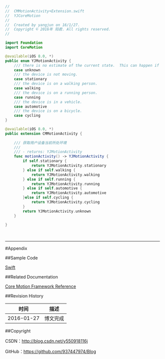 ```swift
//
//  CMMotionActivity+Extension.swift
//  YJCoreMotion
//
//  Created by yangjun on 16/1/27.
//  Copyright © 2016年 阳君. All rights reserved.
//

import Foundation
import CoreMotion

@available(iOS 8.0, *)
public enum YJMotionActivity {
    /// there is no estimate of the current state.  This can happen if the device was turned off.
    case unknown
    /// the device is not moving.
    case stationary
    /// the device is on a walking person.
    case walking
    /// the device is on a running person.
    case running
    /// the device is in a vehicle.
    case automotive
    /// the device is on a bicycle.
    case cycling
}

@available(iOS 8.0, *)
public extension CMMotionActivity {
    
    /// 获取用户设备当前所处环境
    ///
    /// - returns: YJMotionActivity
    func motionActivity() -> YJMotionActivity {
        if self.stationary {
            return YJMotionActivity.stationary
        } else if self.walking {
            return YJMotionActivity.walking
        } else if self.running {
            return YJMotionActivity.running
        } else if self.automotive {
            return YJMotionActivity.automotive
        }else if self.cycling {
            return YJMotionActivity.cycling
        }
        return YJMotionActivity.unknown
    }
    
}
```

&#160;

----------

#Appendix

##Sample Code

[Swift](https://github.com/937447974/Swift)

##Related Documentation

[Core Motion Framework Reference](https://developer.apple.com/library/ios/documentation/CoreMotion/Reference/CoreMotion_Reference/index.html)

##Revision History

| 时间 | 描述 |
| ---- | ---- |
| 2016-01-27 | 博文完成 |

##Copyright

CSDN：http://blog.csdn.net/y550918116j

GitHub：https://github.com/937447974/Blog
